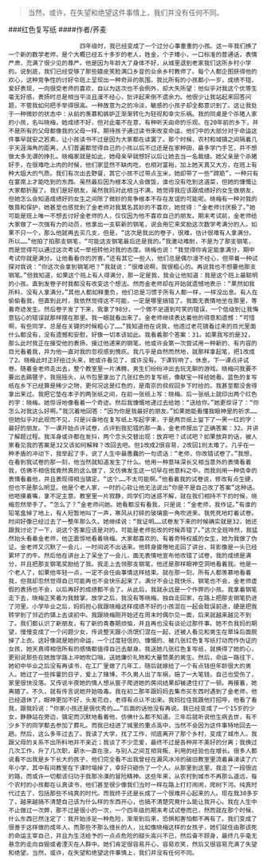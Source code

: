 > 当然，或许，在失望和绝望这件事情上，我们并没有任何不同。

###红色复写纸
####作者/荞麦

						四年级时，我已经变成了一个过分心事重重的小孩。这一年我们换了一个新的数学老师，是个大概已经五十多岁的老人，姓金，个子矮小，一口标准的普通话，表情严肃，充满了很少见的尊严。他是因为年龄大了身体不好，从城里退到老家我们这所乡村小学的。说到底，我们已经受够了那些嬉皮笑脸满口乡音的业余乡村教师了。每个人都企图获得他的欢心，这种竞争性的讨好令班上呈现出一种奇异的氛围。我比所有的小孩都小一岁，成绩不错，爱好表现，一向很受老师的喜欢，自以为这次也不会例外，却大失所望：他似乎对我这个优等生毫无好感，表扬时总是相当平淡且漫不经心，批评起来倒不遗余力。他很少让我站起来回答问题，不管我如何把手举得很高。一种故意为之的冷淡，敏感的小孩子却全都意识到了。这让我处于一种微妙的状态中：从前的羡慕和嫉妒正渐渐转化为轻视和幸灾乐祸。我的同桌是个杀猪人家的小孩，名叫晓梅，她成绩不好，但对此毫不在意，有种听天由命的乐观。在20年前的乡下，并不是所有的父母都像我的父母一样，期待孩子通过读书来改变命运，他们中的大部分对于命运这件事早就安之若素，让小孩读书不过是因为大家都在读罢了。那个时候，农村和城镇之间隔着几乎天涯海角的距离，人们普遍都觉得自己的小孩以后不过还是在家种田，最多学门手艺，并不想做太多无谓的挣扎。晓梅家就是如此，她母亲早就想好以后让她去当一名裁缝。她父亲是个杀猪好手，在很难吃上肉的时候，他们家显然不缺肉吃，也相对富裕，加上她天真又大方，在班上有种大姐大的气质。我们有次出去野餐，其它小孩不过带点玉米，她却带了一些“蹄筋”，一种只有在宴席上才能吃到的东西。虽然最后因为根本没人会做饭，谁也没有吃到这道菜，但她的慷慨让大家都折服了。我们是好朋友，虽然我妈对此相当不满，她觉得我应该跟成绩好的女生做朋友，但她怎么会知道成绩好的女生之间除了微妙的竞争根本不存在友谊的可能呢。晓梅有一种对我的敬畏和保护，她甚至也感觉到了金老师对我莫名其妙的不喜欢，她觉得：“金老师讨厌极了。”她可能是班上唯一不想去讨好金老师的人，仅仅因为他不喜欢自己的朋友。期末考试前，金老师给大家做了一次强有力的动员，他拿出一支崭新的钢笔，说会用它来奖励这次数学考满分的人。如果不只一个，那么他就再去买几支，但是，“这次是我出的卷子，很难，估计很难有人拿满分。所以……”他拍了拍那支钢笔，“可能这支钢笔最后还是我的。”我激动难耐，不是为了那支钢笔，而是觉得可以通过这次考试一举扭转他对我的态度。晓梅也说：“我觉得你肯定能拿满分，期中考试你就是满分。让他看看你的厉害。”还有其它一些人，他们总是偶尔漫不经心，但带着一种试探对我说：“你这次会拿到钢笔吧？”我就说：“很难说啊，我很粗心的。再说我也不想要他那支钢笔。”但我知道，如果这个班上有人得满分，那一定是我，我会让他知道：我是这个班上最聪明的小孩。直到发卷子时我都没有改变这个想法。然而金老师却在开始就遗憾地表示：“果然如我所料，没有人拿满分。”其他人都如释重负，他们总是习惯于所有人都一样，一样没出息。有人在偷偷看我，但直到此时，我依然觉得这不可能，一定是哪里搞错了。我面无表情地坐在那里，等着奇迹发生。然后卷子发了下来，我拿了98分，一个微不足道到可笑的错误，一个低级到让我悔意钻心的错误就那样摆在那里。我一眼就看出来了。金老师继续表达着他的得意和遗憾：“可惜啊，有些同学，总是在关键的时候粗心了……”我知道他在说我，他透过老花镜看过来的目光里面什么都没有，没有遗憾和安慰，好像一切本该如此。我看着那个答案：31。如果我写的是32，那么此时我正在接受他的表扬，接过他递来的钢笔，他或许会第一次尝试用一种新的、有内容的目光看着我，并为他一直对我的忽视感到愧疚。我几乎是自然而然地，就那样拿起笔，把1改成了2。晓梅此时正好扭过头来，她或许看见了，或许没有。下课铃响了，休息，下一课点评试卷。随着金老师走出去，整个教室里一片沸腾，男生们纷纷冲出去玩无聊的游戏。晓梅问我要不要出去踢毽子，我摇摇头，从书包里拿出了几张红色的复写纸，像献宝一样给她看。蓝色的复写纸在乡下已经算是稀少之物，更何况这是红色的，是南京的叔叔回乡下时给的，我甚至都没舍得拿出来过。我把它垫在本子的两张纸之间，在前一张纸上写：晓梅。后一张纸上就印出两个红色的字：晓梅。她惊讶地像看着一个奇迹。然后我慷慨地递过去给她：“送给你。”她更惊讶了：“你怎么对我这么好啊。”我沉着地回答：“因为你是我最好的朋友。”如果她能看懂我眼神里的祈求……但她似乎对此视而不见，只是兴奋地在复写纸上写起字来，于是两页纸上留下了一黑一红的字：最好的朋友。下一课开始点评试卷，点评到我犯错的那一条，金老师报出了正确答案：32。并讲了解题过程。我浑身或许都在发抖，两个念头交替出现：放弃吧？试试吧？如果放弃的话，被人家看见我的答案是32又该如何解释？改回去吧。但1改成2很容易，2改回1则太难了。几乎在一种矛盾的冲动下，我举起了手，说了人生中最愚蠢的一句谎话：“老师，你改错试卷了。”我想，在看到我试卷的那一刻，他当然就知道发生了什么。他用一种意味深长又相当意外的表情看着我，仿佛不相信我竟然真的这么做了，又仿佛发生这一切早在他意料之中。而我则用一种侥幸的表情看着他，并且表现得相当镇定。“这个……不太可能啊。”他看着我的试卷说，修改有点生硬，但也不是那么明显。他是个老人家，一时的心软让他无法说出“你是不是自己改了答案”这种话。他咂摸着嘴，拿不定主意。教室里一片寂静，同学们均迷惑不解，就在我们相持不下的时候，晓梅忽然举手了。“怎么了？”金老师问她。她看都没有看我，只是说：“金老师，我作证。”有谁的铅笔盒掉了地上，有人短暂地叫了一声，寒风从打碎的玻璃窗一角吹进来。我死死地盯着试卷。时间好像已经过去了一整年那么久。她继续说：“我证明……试卷发下来的时候确实就是32，她还跟我讨论了一下，说这个答案应该是对的，可能是老师批改的时候弄错了。”这次全班哗然，我猛然抬头看着金老师，他正震惊地看着晓梅。大家都喜欢的、有着奇特权威的女生，她为我做了伪证。金老师又沉默了一会儿，一时间说不出话来。他转身疲倦地走回了讲台，背影像是一头已经累坏了的牛。然后他在讲台上了呆坐了一会儿，面无表情地宣布他改错了试卷，我的成绩是满分，并且把那支钢笔奖励给了我。我走上去领那支钢笔，他还是那样眼神空洞地看着我。他是一个老人了，如果他年轻一点，一定不会任由事情这样结束。就在那一刻，所有人都羡慕地看着我，但我却忽然觉得自己可能再也不会快乐起来了。满分不会让我快乐，钢笔也不会，金老师虚假的表扬也不会，以后再好的成绩都不会了。从此后，我就永远是一个作弊的小孩。我拿着钢笔走下去，晓梅正笑着为我鼓掌。放学之后，我没有等晓梅，独自走回家，在路上把那支钢笔扔进了河里。小学毕业之后，妈妈担心我跟晓梅这样成绩不好的小孩混在一起会耽误前途，硬是把我转学到了邻近的镇上去读初中。我跟晓梅刚开始还在周末时偶尔见一面，后来就越来越见不到了。我们都认识了新朋友，有了新的青春期烦恼，并且再也没有谈论过那件事。她不负我妈的期望，慢慢变成了一个问题少女，传说整天跟小流氓们混在一起，还被人看见和男生在草垛后面脱掉了上衣。这好像就是她的命运，一个过度轻信的、慷慨的、被几张红色复写纸打动而作伪证的女孩，她天真得相信所有的感情都值得自己去献身。我送她几张红色复写纸，就换得了她的心，更别说那些在她放学路上冲她吹口哨，送她廉价礼物和大量赞美的男生。然后，命运一路往下，她初中毕业之后没有再读书，在工厂里做了几年工，随后就嫁给了一个有点钱但年龄很大的男人。她过了一些挥霍的日子，爱上了赌博，不久男人出了车祸，赔了一大笔钱，自己也受伤了，家里很快没落。又传说半夜她的情人想从窗子爬进她的房间结果却被逮住打了一顿。再接着，她离婚了。不久，就有传言说她开始吸毒。我在初二那年跟妈妈去集市买东西时遇到了金老师，他已经退休了，眼神更加不好，头发花白，老得有点认不出来。我妈拉住我跟他打招呼，他看了看我，跟我妈说：“你家小孩还是很优秀的……”后面的话他没有再说。我已经变成了一个15岁的少女，静静站在旁边，镇定而沉默地看着他，仿佛什么都不知道。三年后就听说他生病去世，有不少乡下的同学都去参加了葬礼。而我已经进了城里的重点高中，当然不会因为这件事特地回去一趟。然后，这么多年过去了。我读了大学，找了工作，彻底离开了那个乡村，变成了城市人。我跟父母的关系不出所料地并不亲近；我谈了不少恋爱，最终不过是各种并不美好的分离；我换过几次工作，升了几次职，薪水一直在涨，与别人之间互相背叛、利用的经验也在增长。很多人都说看不出我是乡下长大的孩子，他们完全看不出我曾经在漏风冰冷的破旧教室里流着鼻涕读了六年小学，其中有间教室在下课时塌掉了，幸好只砸伤了一个人。从那里到这里，我走了一段很远的路，而或许一切都该归功于我那冷漠的冒险精神。这些年来，从农村到城市不再那么遥远，每个农村的小孩都在认真读书，他们甚至很少像我们当时一样在路上打打闹闹，爬树下河。纯真时代过去了，包括那些不纯真的时代。而我终于还是长成了一个很难开心起来的人。现在我30多岁了，越来越搞不清楚自己该为什么样的东西开心，也搞不清楚究竟什么能让我开心。我在人生中不止做过一次弊，那不过是很小的一次，一个四年级的期末考试试卷而已，然而就在那个时候，什么东西已然注定了：我开始涉足一种危险，渐渐到后来，恐惧和害怕都不再有了。我们变成了很善于这样做的成年人。而那些不那么擅长的人，比如像晓梅这样的女孩子，她们就任由那该死的命运主宰自己，并且为生活给予的一点点危险的甜头高兴不已，然后奋不顾身，最终几乎毫无悬念的走向自毁或者湮灭在人群中。她们肯定很容易开心，容易欢笑，然后又很容易充满了失望和绝望。当然，或许，在失望和绝望这件事情上，我们并没有任何不同。			  		